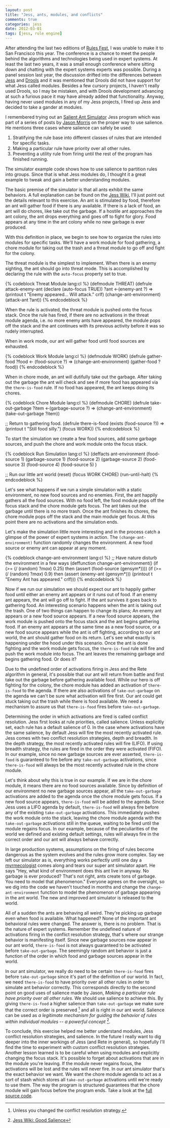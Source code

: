 ```yaml
---
layout: post
title: "Jess, ants, modules, and conflicts"
comments: true
categories: jess
date: 2012-03-01
tags: [jess, rule engine]
---
```


After attending the last two editions of [Rules Fest](http://rulesfest.org), I was unable to make it to San Francisco this year. The conference is a chance to meet the people behind the algorithms and technologies being used in expert systems. At least the last two years, it was a small enough conference where sitting down and chatting with the expert systems experts was possible. During a panel session last year, the discussion drifted into the differences between [Jess](http://www.jessrules.com/) and [Drools](http://www.jboss.org/drools) and it was mentioned that Drools did not have support for what Jess called modules. Besides a few cursory projects, I haven't really used Drools, so I may be mistaken, and with Drools development advancing at such a furious pace it may have already added that functionality. Anyway, having never used modules in any of my Jess projects, I fired up Jess and decided to take a gander at modules.

<!-- more -->

I remembered trying out an [Salient Ant Simulator](http://www.jessrules.com/jesswiki/view?SalientAntSimulator) Jess program which was part of a series of posts by [Jason Morris](http://zen-of-jess.blogspot.com/) on the proper way to use salience. He mentions three cases where salience can safely be used:

 1. Stratifying the rule base into different classes of rules that are intended for specific tasks.
 2. Making a particular rule have priority over all other rules.
 3. Preventing a utility rule from firing until the rest of the program has finished running.

The simulator example code shows how to use salience to partition rules into groups. Since that is what Jess modules do, I thought it a great example to tweak and gain a better understanding modules.

The basic premise of the simulator is that all ants exhibit the same behaviors. A full explanation can be found on the [Jess Wiki][good salience], I'll just point out the details relevant to this exercise. An ant is stimulated by food, therefore an ant will gather food if there is any available. If there is a lack of food, an ant will do chores, like take out the garbage. If a hostile ant approaches the ant colony, the ant drops everything and goes off to fight for glory. Food appears at any time in the ant colony while no new garbage is ever produced.

With this definition in place, we begin to see how to organize the rules into modules for specific tasks. We'll have a work module for food gathering, a chore module for taking out the trash and a threat module to go off and fight for the colony.

The threat module is the simplest to implement. When there is an enemy sighting, the ant should go into threat mode. This is accomplished by declaring the rule with the ```auto-focus``` property set to true.

{% codeblock Threat Module lang:cl %}
(defmodule THREAT)
(defrule attack-enemy-ant
    (declare (auto-focus TRUE))
    ?ant <-(enemy-ant ?)
    =>
    (printout t "Enemy appeared... Will attack." crlf)
    (change-ant-environment)
    (attack-ant ?ant))
{% endcodeblock %}

When the rule is activated, the threat module is pushed onto the focus stack. Once the rule has fired, if there are no activations in the threat module agenda, i.e. no more enemy ants have appeared, the module pops off the stack and the ant continues with its previous activity before it was so rudely interrupted.

When in work mode, our ant will gather food until food sources are exhausted.

{% codeblock Work Module lang:cl %}
(defmodule WORK)
(defrule gather-food
    ?food <- (food-source ?)
    =>
    (change-ant-environment)
    (gather-food ?food))
{% endcodeblock %}

When in chore mode, an ant will dutifully take out the garbage. After taking out the garbage the ant will check and see if more food has appeared via the ```there-is-food``` rule. If no food has appeared, the ant keeps doing its chores.

{% codeblock Chore Module lang:cl %}
(defmodule CHORE)
(defrule take-out-garbage
    ?item <-(garbage-source ?)
    =>
    (change-ant-environment)
    (take-out-garbage ?item))

;; Return to gathering food.
(defrule there-is-food
    (exists (food-source ?))
    =>
    (printout t "Still food silly.")
    (focus WORK))
{% endcodeblock %}

To start the simulation we create a few food sources, add some garbage sources, and push the chore and work module onto the focus stack.

{% codeblock Run Simulation lang:cl %}
(deffacts ant-environment
    (food-source 1)
    (garbage-source 1)
    (food-source 2)
    (garbage-source 2)
    (food-source 3)
    (food-source 4)
    (food-source 5)
    )

;; Run our little ant world
(reset)
(focus WORK CHORE)
(run-until-halt)
{% endcodeblock %}

Let's see what happens if we run a simple simulation with a static environment, no new food sources and no enemies.
First, the ant happily gathers all the food sources. With no food left, the food module pops off the focus stack and the chore module gets focus. The ant takes out the garbage until there is no more trash. Once the ant finishes its chores, the chore module pops off the stack and the main module get focus. At this point there are no activations and the simulation ends.

Let's make the simulation little more interesting and in the process catch a glimpse of the power of expert systems in action. The ```(change-ant-environment)``` function randomly changes the environment. A new food source or enemy ant can appear at any moment.

{% codeblock change-ant-environment lang:cl %}
;; Have nature disturb the environment in a few ways
(deffunction change-ant-environment()
    (if (>= (/ (random) ?*max*) 0.25) then
        (assert (food-source (gensym*))))
    (if (>= (/ (random) ?*max*) 0.9) then
        (assert (enemy-ant (gensym*)))
        (printout t "Enemy Ant has appeared." crlf)))
{% endcodeblock %}

Now if we run our simulation we should expect our ant to happily gather food until either an enemy ant appears or it runs out of food.
If an enemy ant appears, the ant will go off to fight. If the ant survives it goes back to gathering food.
An interesting scenario happens when the ant is taking out the trash.
One of two things can happen to change its plans; An enemy ant appears or a new food source appears.
If a new food source appears, the work module is pushed onto the focus stack and the ant begins gathering food.
If an enemy ant appears at the same time as a new food source, or a new food source appears while the ant is off fighting, according to our ant world, the ant should gather food on its return. Let's see what exactly is happening under the hood under this scenario. Once the ant is done fighting and the work module gets focus, the ```there-is-food``` rule will fire and push the work module into focus. The ant leaves the remaining garbage and begins gathering food. Or does it?

Due to the undefined order of activations firing in Jess and the Rete algorithm in general, it's possible that our ant will return from battle and first take out the garbage before gathering available food. While our hero is off fighting for the colony, the chore module has added an activation of ```there-is-food``` to the agenda. If there are also activations of ```take-out-garbage``` on the agenda we can't be sure what activation will fire first. Our ant could get stuck taking out the trash while there is food available. We need a mechanism to assure us that ```there-is-food``` fires before ```take-out-garbage```.

Determining the order in which activations are fired is called conflict resolution. Jess first looks at rule priorities, called salience.  Unless explicitly set, each rule has a default salience of 0. In the case where activations have the same salience, by default Jess will fire the most recently activated rule. Jess comes with two conflict resolution strategies, depth and breadth. In the depth strategy, the most recently activated rules will fire (LIFO). If using breadth strategy, the rules are fired in the order they were activated (FIFO).
In our example, since no new garbage sources are ever asserted, ```there-is-food``` is guaranteed to fire before any ```take-out-garbage``` activations, since ```there-is-food``` will always be the most recently activated rule in the chore module.

Let's think about why this is true in our example. If we are in the chore module, it means there are no food sources available. Since by definition of our environment no new garbage sources appear, all the ```take-out-garbage``` activations are added to the agenda once the chore module gets focus. If a new food source appears, ```there-is-food``` will be added to the agenda. Since Jess uses a LIFO agenda by default, ```there-is-food``` will always fire before any of the existing ```take-out-garbage``` activations. This immediately pushes the work module onto the stack, leaving the chore module agenda with the ```take-out-garbage``` activations still in the queue, waiting to be fired until the module regains focus. In our example, because of the peculiarities of the world we defined and existing default settings, rules will always fire in the correct order and our ant will always behave correctly.

In large production systems, assumptions on the firing of rules become dangerous as the system evolves and the rules grow more complex. Say we left our simulator as is, everything works perfectly until one day a [myrmecologist] comes along and tears our super ant simulator apart. He says "Hey, what kind of environment does this ant live in anyway. No garbage is ever produced? That's not right, ants create tons of garbage. You need to model that phenomenon." Everyone agrees on the oversight, so we dig into the code we haven't touched in months and change the ```change-ant-environment``` function to model the phenomenon of garbage appearing in the ant world. The new and improved ant simulator is released to the world.

All of a sudden the ants are behaving all weird. They're picking up garbage even when food is available. What happened? None of the important ant behavioral rules were changed. The answer is, there is no problem. That is the nature of expert systems. Remember the undefined nature of activations firing in the conflict resolution strategy, that's where our strange behavior is manifesting itself. Since new garbage sources now appear in our ant world, ```there-is-food``` is not always guaranteed to be activated before ```take-out-garbage```. The seemingly random ant behavior is just a function of the order in which food and garbage sources appear in the world.

In our ant simulator, we really do need to be certain ```there-is-food``` fires before ```take-out-garbage``` since it's part of the definition of our world. In fact, we need ```there-is-food``` to have priority over all other rules in order to simulate ant behavior correctly. This corresponds directly to the second point on good uses of salience made by Jason, _Making a particular rule have priority over all other rules_. We should use salience to achieve this. By giving ```there-is-food``` a higher salience than ```take-out-garbage``` we make sure that the correct order is preserved [^1] and all is right in our ant world. Salience can be used as _a legitimate mechanism for guiding the behavior of rules within individual modules -- a powerful concept_ [^2].

To conclude, this exercise helped me better understand modules, Jess conflict resolution strategies, and salience. In the future I really want to dig deeper into the inner workings of Jess (and Rete in general), so hopefully I'll find the time to experiment with custom conflict resolution strategies. Another lesson learned is to be careful when using modules and explicitly changing the focus stack. It's possible to forget about activations that are in the module you're leaving. If the module never regains focus, the activations will be lost and the rules will never fire. In our ant simulator that's the exact behavior we want. We want the chore module agenda to act as a sort of stash which stores all ```take-out-garbage``` activations until we're ready to use them. The way the program is structured guarantees that the chore module will gain focus before the program ends. Take a look at the [full source code][simulator source].

[good salience]: http://www.jessrules.com/jesswiki/view?GoodSalience "Jess Wiki: Good Salience"
[myrmecologist]: http://en.wikipedia.org/wiki/Myrmecology
[simulator source]: https://gist.github.com/2212515
[^1]: Unless you changed the conflict resolution strategy.
[^2]:[Jess Wiki: Good Salience][good salience]

